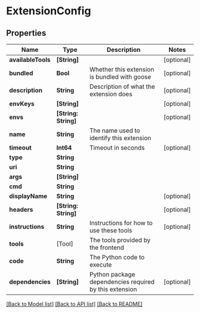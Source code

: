 # ExtensionConfig

## Properties
Name | Type | Description | Notes
------------ | ------------- | ------------- | -------------
**availableTools** | **[String]** |  | [optional] 
**bundled** | **Bool** | Whether this extension is bundled with goose | [optional] 
**description** | **String** | Description of what the extension does | [optional] 
**envKeys** | **[String]** |  | [optional] 
**envs** | **[String: String]** |  | [optional] 
**name** | **String** | The name used to identify this extension | 
**timeout** | **Int64** | Timeout in seconds | [optional] 
**type** | **String** |  | 
**uri** | **String** |  | 
**args** | **[String]** |  | 
**cmd** | **String** |  | 
**displayName** | **String** |  | [optional] 
**headers** | **[String: String]** |  | [optional] 
**instructions** | **String** | Instructions for how to use these tools | [optional] 
**tools** | [Tool] | The tools provided by the frontend | 
**code** | **String** | The Python code to execute | 
**dependencies** | **[String]** | Python package dependencies required by this extension | [optional] 

[[Back to Model list]](../README.md#documentation-for-models) [[Back to API list]](../README.md#documentation-for-api-endpoints) [[Back to README]](../README.md)


